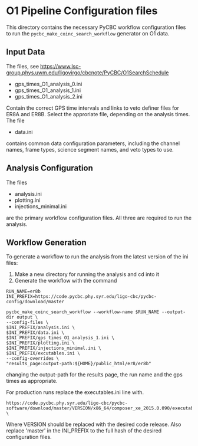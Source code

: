 # O1 Pipeline Configuration files #

This directory contains the necessary PyCBC workflow configuration files to
run the ``pycbc_make_coinc_search_workflow`` generator on O1 data.

## Input Data ##

The files, see https://www.lsc-group.phys.uwm.edu/ligovirgo/cbcnote/PyCBC/O1SearchSchedule

 * gps_times_O1_analysis_0.ini
 * gps_times_O1_analysis_1.ini
 * gps_times_O1_analysis_2.ini


Contain the correct GPS time intervals and links to veto definer files for
ER8A and ER8B. Select the approriate file, depending on the analysis times. The file

 * data.ini

contains common data configuration parameters, including the channel names,
frame types, science segment names, and veto types to use.

## Analysis Configuration ##

The files

 * analysis.ini
 * plotting.ini
 * injections_minimal.ini

are the primary workflow configuration files. All three are required to run
the analysis.

## Workflow Generation ##

To generate a workflow to run the analysis from the latest version of the ini files:

 1. Make a new directory for running the analysis and cd into it
 2. Generate the workflow with the command

```
RUN_NAME=er8b
INI_PREFIX=https://code.pycbc.phy.syr.edu/ligo-cbc/pycbc-config/download/master

pycbc_make_coinc_search_workflow --workflow-name $RUN_NAME --output-dir output \
--config-files \
$INI_PREFIX/analysis.ini \
$INI_PREFIX/data.ini \
$INI_PREFIX/gps_times_O1_analysis_1.ini \
$INI_PREFIX/plotting.ini \
$INI_PREFIX/injections_minimal.ini \
$INI_PREFIX/excutables.ini \
--config-overrides \
"results_page:output-path:${HOME}/public_html/er8/er8b"
```

changing the output-path for the results page, the run name and the gps times as appropriate.

For production runs replace the executables.ini line with.

```
https://code.pycbc.phy.syr.edu/ligo-cbc/pycbc-software/download/master/VERSION/x86_64/composer_xe_2015.0.090/executables.ini \
```

Where VERSION should be replaced with the desired code release. Also replace
'master' in the INI_PREFIX to the full hash of the desired configuration files.
